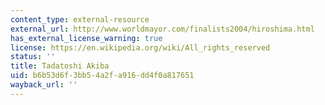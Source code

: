 ```yaml
---
content_type: external-resource
external_url: http://www.worldmayor.com/finalists2004/hiroshima.html
has_external_license_warning: true
license: https://en.wikipedia.org/wiki/All_rights_reserved
status: ''
title: Tadatoshi Akiba
uid: b6b53d6f-3bb5-4a2f-a916-dd4f0a817651
wayback_url: ''
---
```

